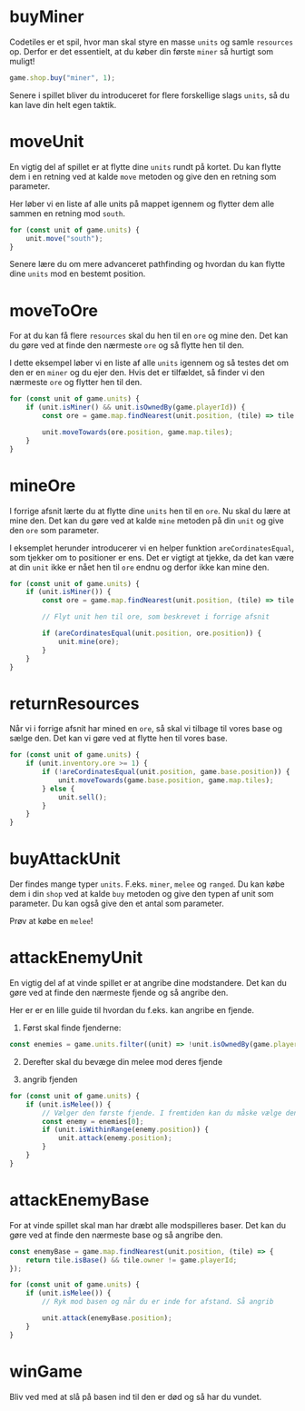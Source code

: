 # buyMiner

Codetiles er et spil, hvor man skal styre en masse `units` og samle `resources` op. Derfor er det essentielt, at du køber din første `miner` så hurtigt som muligt!

```ts
game.shop.buy("miner", 1);
```

Senere i spillet bliver du introduceret for flere forskellige slags `units`, så du kan lave din helt egen taktik.

# moveUnit

En vigtig del af spillet er at flytte dine `units` rundt på kortet. Du kan flytte dem i en retning ved at kalde `move` metoden og give den en retning som parameter.

Her løber vi en liste af alle units på mappet igennem og flytter dem alle sammen en retning mod `south`.

```ts
for (const unit of game.units) {
	unit.move("south");
}
```

Senere lære du om mere advanceret pathfinding og hvordan du kan flytte dine `units` mod en bestemt position.

# moveToOre

For at du kan få flere `resources` skal du hen til en `ore` og mine den. Det kan du gøre ved at finde den nærmeste `ore` og så flytte hen til den.

I dette eksempel løber vi en liste af alle `units` igennem og så testes det om den er en `miner` og du ejer den. Hvis det er tilfældet, så finder vi den nærmeste `ore` og flytter hen til den.

```ts
for (const unit of game.units) {
	if (unit.isMiner() && unit.isOwnedBy(game.playerId)) {
		const ore = game.map.findNearest(unit.position, (tile) => tile.type == "ore");

		unit.moveTowards(ore.position, game.map.tiles);
	}
}
```

# mineOre

I forrige afsnit lærte du at flytte dine `units` hen til en `ore`. Nu skal du lære at mine den. Det kan du gøre ved at kalde `mine` metoden på din `unit` og give den `ore` som parameter.

I eksemplet herunder introducerer vi en helper funktion `areCordinatesEqual`, som tjekker om to positioner er ens. Det er vigtigt at tjekke, da det kan være at din `unit` ikke er nået hen til `ore` endnu og derfor ikke kan mine den.

```ts
for (const unit of game.units) {
	if (unit.isMiner()) {
		const ore = game.map.findNearest(unit.position, (tile) => tile.type == "ore");

		// Flyt unit hen til ore, som beskrevet i forrige afsnit

		if (areCordinatesEqual(unit.position, ore.position)) {
			unit.mine(ore);
		}
	}
}
```

# returnResources

Når vi i forrige afsnit har mined en `ore`, så skal vi tilbage til vores base og sælge den. Det kan vi gøre ved at flytte hen til vores base.

```ts
for (const unit of game.units) {
	if (unit.inventory.ore >= 1) {
		if (!areCordinatesEqual(unit.position, game.base.position)) {
			unit.moveTowards(game.base.position, game.map.tiles);
		} else {
			unit.sell();
		}
	}
}
```

# buyAttackUnit

Der findes mange typer `units`. F.eks. `miner`, `melee` og `ranged`. Du kan købe dem i din `shop` ved at kalde `buy` metoden og give den typen af unit som parameter. Du kan også give den et antal som parameter.

Prøv at købe en `melee`!

# attackEnemyUnit

En vigtig del af at vinde spillet er at angribe dine modstandere. Det kan du gøre ved at finde den nærmeste fjende og så angribe den.

Her er er en lille guide til hvordan du f.eks. kan angribe en fjende.

1. Først skal finde fjenderne:

```ts
const enemies = game.units.filter((unit) => !unit.isOwnedBy(game.playerId));
```

2. Derefter skal du bevæge din melee mod deres fjende

3. angrib fjenden

```ts
for (const unit of game.units) {
	if (unit.isMelee()) {
		// Vælger den første fjende. I fremtiden kan du måske vælge den der er tættest på din base.
		const enemy = enemies[0];
		if (unit.isWithinRange(enemy.position)) {
			unit.attack(enemy.position);
		}
	}
}
```

# attackEnemyBase

For at vinde spillet skal man har dræbt alle modspilleres baser. Det kan du gøre ved at finde den nærmeste base og så angribe den.

```ts
const enemyBase = game.map.findNearest(unit.position, (tile) => {
	return tile.isBase() && tile.owner != game.playerId;
});

for (const unit of game.units) {
	if (unit.isMelee()) {
		// Ryk mod basen og når du er inde for afstand. Så angrib

		unit.attack(enemyBase.position);
	}
}
```

# winGame

Bliv ved med at slå på basen ind til den er død og så har du vundet.
